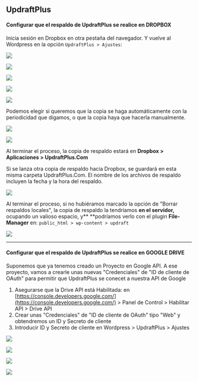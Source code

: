 ## UpdraftPlus

#### Configurar que el respaldo de UpdraftPlus se realice en DROPBOX

Inicia sesión en Dropbox en otra pestaña del navegador. Y vuelve al Wordpress en la opción `UpdraftPlus > Ajustes`:

![](https://catedu.gitbooks.io/atrevete-con-wordpress/content/assets/UpdraftPlus-1.png)

![](https://catedu.gitbooks.io/atrevete-con-wordpress/content/assets/UpdraftPlus-2.png)

![](https://catedu.gitbooks.io/atrevete-con-wordpress/content/assets/UpdraftPlus-3.png)

![](https://catedu.gitbooks.io/atrevete-con-wordpress/content/assets/UpdraftPlus-4.png)

![](https://catedu.gitbooks.io/atrevete-con-wordpress/content/assets/UpdraftPlus-5.png)

Podemos elegir si queremos que la copia se haga automáticamente con la periodicidad que digamos, o que la copia haya que hacerla manualmente.

![](https://catedu.gitbooks.io/atrevete-con-wordpress/content/assets/UpdraftPlus-6.png)

![](https://catedu.gitbooks.io/atrevete-con-wordpress/content/assets/UpdraftPlus-7.png)

Al terminar el proceso, la copia de respaldo estará en **Dropbox &gt; Aplicaciones &gt; UpdraftPlus.Com**

Si se lanza otra copia de respaldo hacia Dropbox, se guardará en esta misma carpeta UpdraftPlus.Com. El nombre de los archivos de respaldo incluyen la fecha y la hora del respaldo.

![](https://catedu.gitbooks.io/atrevete-con-wordpress/content/assets/UpdraftPlus-8.png)

Al terminar el proceso, si no hubiéramos marcado la opción de "Borrar respaldos locales", la copia de respaldo la tendríamos **en el servidor,** ocupando un valioso espacio, y** **podríamos verlo con el plugin **File-Manager** en: `public_html > wp-content > updraft`

![](https://catedu.gitbooks.io/atrevete-con-wordpress/content/assets/backup-en-servidor.png)

---

#### Configurar que el respaldo de UpdraftPlus se realice en GOOGLE DRIVE

Suponemos que ya tenemos creado un Proyecto en Google API. A ese proyecto, vamos a crearle unas nuevas "Credenciales" de "ID de cliente de OAuth" para permitir que UpdraftPlus se conecet a nuestra API de Google

1. Asegurarse que la Drive API está Habilitada: en [https://console.developers.google.com/](https://console.developers.google.com/) &gt; Panel de Control &gt; Habilitar API &gt; Drive API
2. Crear unas "Credenciales" de "ID de cliente de OAuth" tipo "Web" y obtendremos un ID y Secreto de cliente
3. Introducir ID y Secreto de cliente en Wordpress &gt; UpdraftPlus &gt; Ajustes

![](https://catedu.gitbooks.io/atrevete-con-wordpress/content/assets/credenciales-api-gdrive-1.png)

![](https://catedu.gitbooks.io/atrevete-con-wordpress/content/assets/credenciales-api-gdrive-2.png)

![](https://catedu.gitbooks.io/atrevete-con-wordpress/content/assets/listado-credenciales-oauth.png)

![](https://catedu.gitbooks.io/atrevete-con-wordpress/content/assets/cliente-id-updraftplus.png)

